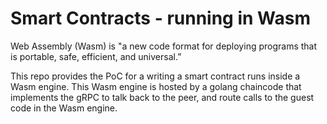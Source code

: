# Smart Contracts - running in Wasm

Web Assembly (Wasm) is "a new code format for deploying programs that is portable, safe, efficient, and universal.”

This repo provides the PoC for a writing a smart contract runs inside a Wasm engine. This Wasm engine is hosted by a golang chaincode that implements the gRPC to talk back to the peer, and route calls to the guest code in the Wasm engine.
